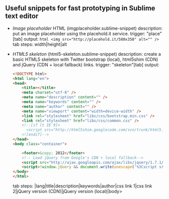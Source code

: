 Useful snippets for fast prototyping in Sublime text editor
-----------------------------------------------------------

* _Image placeholder_ HTML (imgplaceholder.sublime-snippet)
    description:    put an image placeholder using the placehold.it service.
    trigger:        "place"[tab]
    output:         ``` html <img src="http://placehold.it/580x350" alt="" /> ```
    tab steps:      width|height|alt

* _HTML5 skeleton_ (html5-skeleton.sublime-snippet)
    description:    create a basic HTML5 skeleton with Twitter bootstrap (local), html5shim (CDN) and jQuery (CDN + local fallback) links.
    trigger:        "skeleton"[tab]
    output:
    ``` html
    <!DOCTYPE html>
    <html lang="en">
    <head>
        <title></title>
        <meta charset="utf-8" />
        <meta name="description" content="" />
        <meta name="keywords" content="" />
        <meta name="author" content="" />
        <meta name="viewport" content="width=device-width" />
        <link rel="stylesheet" href="libs/css/bootstrap.min.css" />
        <link rel="stylesheet" href="libs/css/common.css" />
        <!--[if lt IE 9]>
          <script src="http://html5shim.googlecode.com/svn/trunk/html5.js"></script>
        <![endif]-->
    </head>
    <body class="container">

        <footer>&copy; 2012</footer>
        <!-- Load jQuery from Google's CDN + local fallback-->
        <script src="http://ajax.googleapis.com/ajax/libs/jquery/1.7.1/jquery.min.js"></script>
        <script>!window.jQuery && document.write(unescape('%3Cscript src="libs/js/jquery-1.7.1.min.js"%3E%3C/script%3E'))</script>
    </body>
    </html>
    ```
    tab steps: |lang|title|description|keywords|author|css link 1|css link 2|jQuery version (CDN)|jQuery version (local)|body>